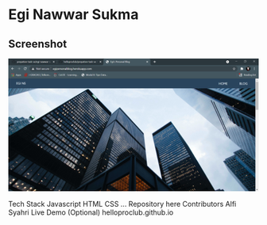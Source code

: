 # Egi Nawwar Sukma

## Screenshot

![](./Screenshoot/home-hero.png)



Tech Stack
Javascript
HTML
CSS
...
Repository
here
Contributors
Alfi Syahri
Live Demo (Optional)
helloproclub.github.io
